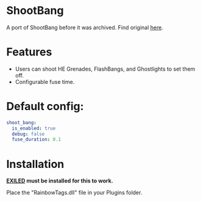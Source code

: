 # ShootBang
A port of ShootBang before it was archived. Find original [here](https://github.com/BuildBoy12-SL/ShootBang).

# Features
- Users can shoot HE Grenades, FlashBangs, and Ghostlights to set them off.
- Configurable fuse time.

# Default config:
```yaml
shoot_bang:
  is_enabled: true
  debug: false
  fuse_duration: 0.1
```
# Installation

**[EXILED](https://github.com/galaxy119/EXILED) must be installed for this to work.**

Place the "RainbowTags.dll" file in your Plugins folder.
